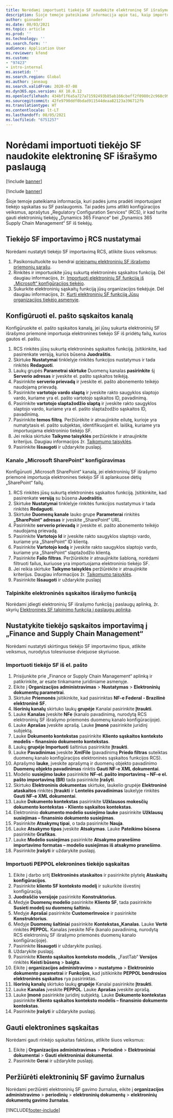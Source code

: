 ```yaml
---
title: Norėdami importuoti tiekėjo SF naudokite elektroninę SF išrašymo paslaugą
description: Šioje temoje pateikiama informacija apie tai, kaip importuoti tiekėjo SF naudojantis elektroninių SF išrašymo tarnyba.
author: gionoder
ms.date: 08/03/2021
ms.topic: article
ms.prod: ''
ms.technology: ''
ms.search.form: ''
audience: Application User
ms.reviewer: kfend
ms.custom:
- "97423"
- intro-internal
ms.assetid: ''
ms.search.region: Global
ms.author: janeaug
ms.search.validFrom: 2020-07-08
ms.dyn365.ops.version: AX 10.0.12
ms.openlocfilehash: 434bf1f6a5a727a71592493b85ab166cbeff2f0980c2c968c99973a03f4dc660
ms.sourcegitcommit: 42fe9790ddf0bdad911544deaa82123a396712fb
ms.translationtype: HT
ms.contentlocale: lt-LT
ms.lasthandoff: 08/05/2021
ms.locfileid: "6751257"
---
```

# <a name="use-the-electronic-invoicing-service-to-import-vendor-invoices"></a>Norėdami importuoti tiekėjo SF naudokite elektroninę SF išrašymo paslaugą

[!include [banner](../includes/banner.md)]

[!include [banner](../includes/preview-banner.md)]

Šioje temoje pateikiama informacija, kuri padės jums pradėti importuojant tiekėjo sąskaitas su SF paslaugomis. Tai padės jums atlikti konfigūracijos veiksmus, aprašytus „Regulatory Configuration Services“ (RCS), ir kad turite gauti elektroninių tiekėjų „Dynamics 365 Finance“ bei „Dynamics 365 Supply Chain Management“ SF iš tiekėjų.

## <a name="set-up-vendor-invoice-import-in-rcs"></a>Tiekėjo SF importavimo į RCS nustatymai
Norėdami nustatyti tiekėjo SF importavimą RCS, atlikite šiuos veiksmus:

1. Pasikonsultuokite su bendrai [prieinamų elektroninių SF išrašymo priemonių sąrašu](e-invoicing-configuration-rcs.md#generally-available-features).
2. Rinkitės ir importuokite jūsų sukurtą elektroninės sąskaitos funkciją. Dėl daugiau informacijos, žr. [Importuoti elektroninių SF funkciją iš „Microsoft“ konfigūracijos tiekėjo](e-invoicing-get-started.md#import-an-electronic-invoicing-feature-from-the-microsoft-configuration-provider).
3. Sukurkite elektroninių sąskaitų funkciją jūsų organizacijos tiekėjuje. Dėl daugiau informacijos, žr. [Kurti elektroninių SF funkciją Jūsų organizacijos tiekėjo asmenyje](e-invoicing-get-started.md#create-an-electronic-invoicing-feature-under-your-organization-provider).

## <a name="configure-an-email-account-channel"></a>Konfigūruoti el. pašto sąskaitos kanalą

Konfigūruokite el. pašto sąskaitos kanalą, jei jūsų sukurta elektroninių SF išrašymo priemonė importuoja elektronines tiekėjo SF iš pridėtų failų, kurios gautos el. paštu.

1. RCS rinkitės jūsų sukurtą elektroninės sąskaitos funkciją. Įsitikinkite, kad pasirenkate versiją, kurios būsena **Juodraštis**.
2. Skirtuke **Nustatymai** tinklelyje rinkitės funkcijos nustatymus ir tada rinkitės **Redaguoti**.
3. Laukų grupės **Parametrai skirtuke** Duomenų kanalas **pasirinkite** šį **Serverio adresas** ir įveskite el. pašto sąskaitos teikėją.
4. Pasirinkite **serverio prievadą** ir įveskite el. pašto abonemento teikėjo naudojamą prievadą.
5. Pasirinkite **vartotojo vardo slaptą** ir įveskite rakto saugyklos slaptojo vardo, kuriame yra el. pašto vartotojo sąskaitos ID, pavadinimą.
6. Pasirinkite **vartotojo slaptažodžio slaptą** ir įveskite rakto saugyklos slaptojo vardo, kuriame yra el. pašto slaptažodžio sąskaitos ID, pavadinimą.
7. Pasirinkite **temos filtrą**. Peržiūrėkite ir atnaujinkite eilutę, kurioje yra numatytasis el. pašto subjektas, identifikuojant el. laišką, kuriame yra importuojama elektroninio tiekėjo SF.
8. Jei reikia skirtuke **Taikymo taisyklės** peržiūrėkite ir atnaujinkite kriterijus. Daugiau informacijos žr. [Taikomumo taisyklės](e-invoicing-configuration-rcs.md#applicability-rules).
9. Pasirinkite **Išsaugoti** ir uždarykite puslapį.

### <a name="configure-a-microsoft-sharepoint-channel"></a>Kanalo „Microsoft SharePoint“ konfigūravimas

Konfigūruoti „Microsoft SharePoint“ kanalą, jei elektroninių SF išrašymo priemonė importuoja elektronines tiekėjo SF iš aplankuose dėtių „SharePoint“ failų.

1. RCS rinkitės jūsų sukurtą elektroninės sąskaitos funkciją. Įsitikinkite, kad pasirenkate **versiją** su būsena **Juodraštis**.
2. Skirtuke **Nustatymai** tinklelyje rinkitės funkcijos nustatymus ir tada rinkitės **Redaguoti**.
3. Skirtuke **Duomenų kanale** lauko grupe **Parameterai** rinkitės **„SharePoint“ adresas** ir įveskite „SharePoint“ URL.
4. Pasirinkite **serverio prievadą** ir įveskite el. pašto abonemento teikėjo naudojamą prievadą.
5. Pasirinkite **Vartotojo Id** ir įveskite rakto saugyklos slaptojo vardo, kuriame yra „SharePoint“ ID klientą.
6. Pasirinkite **Vartotojo kodą** ir įveskite rakto saugyklos slaptojo vardo, kuriame yra „SharePoint“ slaptažodžio klientą.
7. Pasirinkite **Failo filtras**. Peržiūrėkite ir atnaujinkite šabloną, norėdami filtruoti failus, kuriuose yra importuojama elektroninio tiekėjo SF.
8. Jei reikia skirtuke **Taikymo taisyklės** peržiūrėkite ir atnaujinkite kriterijus. Daugiau informacijos žr. [Taikomumo taisyklės](e-invoicing-configuration-rcs.md#applicability-rules).
9. Pasirinkite **Išsaugoti** ir uždarykite puslapį

### <a name="deploy-an-electronic-invoicing-feature"></a>Talpinkite elektroninės sąskaitos išrašymo funkciją

Norėdami įdiegti elektroninių SF išrašymo funkciją į paslaugų aplinką, žr. skyrių [Elektroninės SF talpinimo funkcija į paslaugų aplinką](e-invoicing-get-started.md#deploy-the-electronic-invoicing-feature-to-service-environment).

## <a name="set-up-vendor-invoice-import-in-finance-and-supply-chain-management"></a>Nustatykite tiekėjo sąskaitos importavimą į „Finance and Supply Chain Management“
Norėdami nustatyti skirtingus tiekėjo SF importavimo tipus, atlikite veiksmus, nurodytus tolesniuose dviejuose skyriuose.

### <a name="import-vendor-invoices-from-email"></a>Importuoti tiekėjo SF iš el. pašto

1. Prisijunkite prie „Finance or Supply Chain Management“ aplinką ir patikrinkite, ar esate tinkamame juridiniame asmenyje.
2. Eikite į **Organizacijos administravimas** > **Nustatymas** > **Elektroninių dokumentų parametrai**.
3. Skirtuke **Priemonės** įsitikinkite, kad pasirinktas **NF-e Federal - Brazilinė elektroninė SF**.
4. **Išorinių kanalų** skirtuko laukų **grupėje** Kanalai pasirinkite **Įtraukti**.
5. Lauke **Kanalas** įveskite **NFe** (kanalo pavadinimą, nurodytą RCS elektroninių SF išrašymo priemonės duomenų kanalo konfigūracijoje).
6. Lauke **Aprašas** įveskite aprašą. Lauke **Įmonė** pasirinkite juridinį subjektą.
7. Lauke **Dokumento kontekstas** pasirinkite **Kliento sąskaitos konteksto modelis – finansinio dokumento kontekstas**.
8. Laukų **grupėje Importuoti** šaltinius pasirinkite **Įtraukti**.
9. Lauke **Pavadinimas** įveskite **XmlFile** (pavadinimą **Priedo filtras** suteiktas duomenų kanalo konfigūracijos elektroninės sąskaitos funkcijos RCS).
10. Aprašymo **lauke**, įveskite aprašymą ir duomenų objekto pavadinimo **Duomenų objekto pavadinimas** rinktis **Gauti NF-e XML dokumentai**.
11. Modelio **susiejimo lauke** pasirinkite **NF-el. pašto importavimą – NF-e el. pašto importavimą (BR)** tada pasirinkite **Įrašyti**.
12. Skirtuko **Elektroninis dokumentas** skirtuke, laukelio grupėje **Elektroninė ataskaitos** rinkitės **Įtraukti** ir **Lentelės pavadinimas** laukelyje rinkitės **Gauti NF-e XML dokumentai**.
13. Lauke **Dokumento kontekstas** pasirinkite **Užklausos mokesčių dokumento kontekstas - Kliento sąskaitos kontekstas**.
14. Elektroninio **dokumento modelio susiejimo lauke** pasirinkite **Užklausų susiejimas – finansinio dokumento susiejimas**.
15. Pasirinkite **Atsakymų tipai**, o tada pasirinkite **Nauja**.
16. Lauke **Atsakymo tipas** įveskite **Atsakymas**. Lauke **Pateikimo būsena** pasirinkite **Grafikas**.
17. Lauke **Modelio susiejimas** pasirinkite **Atsakymo pranešimo importavimo formatas – modelio susiejimas iš atsakymo pranešimo**.
18. Pasirinkite **Įrašyti** ir uždarykite puslapį.

### <a name="import-peppol-electronic-vendor-invoices"></a>Importuoti PEPPOL elekronines tiekėjo sąskaitas

1. Eikite į darbo sritį **Elektroninės ataskaitos** ir pasirinkite plytelę **Ataskaitų konfigūracijos**.
2. Pasirinkite **kliento SF konteksto modelį** ir sukurkite išvestinį konfigūraciją.
3. **Juodraščio versijoje** pasirinkite **Konstruktorius**.
4. Medyje **Duomenų modelio** pasirinkite **Kliento SF**, tada pasirinkite **Susieti modelį su duomenų šaltiniu**.
5. Medyje **Aprašai** pasirinkite **CustomerInvoice** ir pasirinkite **Konstruktorius**.
6. Medyje **Duomenų šaltiniai** pasirinkite **Kontekstas\_Kanalas**. Lauke **Vertė** rinkitės **PEPPOL**. Kanalas įveskite NFe (kanalo pavadinimą, nurodytą RCS elektroninių SF išrašymo priemonės duomenų kanalo konfigūracijoje). 
7. Pasirinkite **Išsaugoti** ir uždarykite puslapį.
8. Uždarykite puslapį.
9. Pasirinkite **Kliento sąskaitos konteksto modelis**, „FastTab“ **Versijos** rinkitės **Keisti būseną** > **baigta**.
10. Eikite į **organizacijos administravimo** > **nustatymo** > **Elektroninio dokumento parametrai** ir **Funkcijos**, kad įsitikinkite **PEPPOL bendrosios elektroninės sąskaitos** rya pasirinktas. 
11. **Išorinių kanalų** skirtuko laukų **grupėje** Kanalai pasirinkite **Įtraukti**.
12. Lauke **Kanalas** įveskite **PEPPOL**. Lauke **Aprašas** įveskite aprašą.
13. Lauke **Įmonė** pasirinkite juridinį subjektą. Lauke **Dokumento kontekstas** pasirinkite **Kliento sąskaitos konteksto modelis – finansinio dokumento kontekstas**.
14. Pasirinkite **Įrašyti** ir uždarykite puslapį.


## <a name="receive-electronic-invoices"></a>Gauti elektronines sąskaitas
Norėdami gauti rinkėjo sąskaitas faktūras, atlikite šiuos veiksmus:

1. Eikite į **Organizacijos administravimas** > **Periodinė** > **Elektroniniai dokumentai** > **Gauti elektroniniai dokumentai**.
2. Pasirinkite **Gerai** ir uždarykite puslapį.

## <a name="view-receive-logs-for-electronic-invoices"></a>Peržiūrėti elektroninių SF gavimo žurnalus

Norėdami peržiūrėti elektroninių SF gavimo žurnalus, eikite į **organizacijos administravimo** > **periodinių** > **elektroninių dokumentų** > **elektroninių dokumentų gavimo žurnalas**.


[!INCLUDE[footer-include](../../includes/footer-banner.md)]
